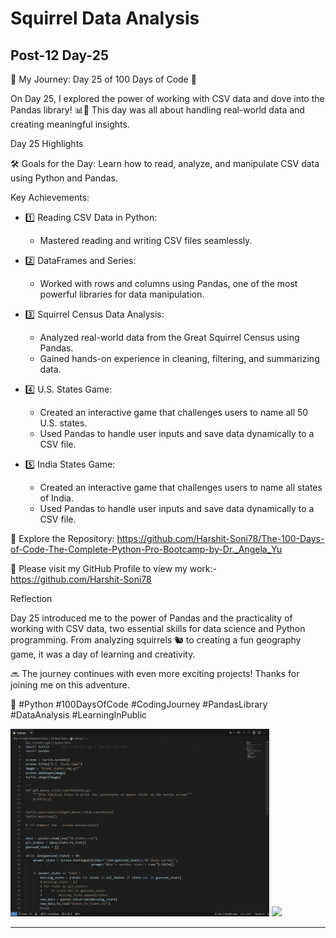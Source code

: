 # Squirrel Data Analysis

## Post-12 Day-25

🌟 My Journey: Day 25 of 100 Days of Code 🌟

On Day 25, I explored the power of working with CSV data and dove into the Pandas library! 📊🐼 This day was all about handling real-world data and creating meaningful insights.

Day 25 Highlights

🛠 Goals for the Day: Learn how to read, analyze, and manipulate CSV data using Python and Pandas.

Key Achievements:

- 1️⃣ Reading CSV Data in Python:
  - Mastered reading and writing CSV files seamlessly.

- 2️⃣ DataFrames and Series:
  - Worked with rows and columns using Pandas, one of the most powerful libraries for data manipulation.

- 3️⃣ Squirrel Census Data Analysis:
  - Analyzed real-world data from the Great Squirrel Census using Pandas.
  - Gained hands-on experience in cleaning, filtering, and summarizing data.

- 4️⃣ U.S. States Game:
  - Created an interactive game that challenges users to name all 50 U.S. states.
  - Used Pandas to handle user inputs and save data dynamically to a CSV file.

- 5️⃣ India States Game:
  - Created an interactive game that challenges users to name all states of India.
  - Used Pandas to handle user inputs and save data dynamically to a CSV file.

🔗 Explore the Repository: <https://github.com/Harshit-Soni78/The-100-Days-of-Code-The-Complete-Python-Pro-Bootcamp-by-Dr._Angela_Yu>

📂 Please visit my GitHub Profile to view my work:- <https://github.com/Harshit-Soni78>

Reflection

Day 25 introduced me to the power of Pandas and the practicality of working with CSV data, two essential skills for data science and Python programming. From analyzing squirrels 🐿️ to creating a fun geography game, it was a day of learning and creativity.

🔜 The journey continues with even more exciting projects! Thanks for joining me on this adventure.

🚀 #Python #100DaysOfCode #CodingJourney #PandasLibrary #DataAnalysis #LearningInPublic

<img height=300px src="Post Pics/Post-12 Day-25/day25.gif">
<img height=300px src="Post Pics/Post-12 Day-25/india_map_learn.gif">

---

